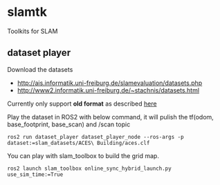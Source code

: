 # slamtk
Toolkits for SLAM

## dataset player

Download the datasets
- http://ais.informatik.uni-freiburg.de/slamevaluation/datasets.php
- http://www2.informatik.uni-freiburg.de/~stachnis/datasets.html

Currently only support **old format** as described [here](http://carmen.sourceforge.net/logger_playback.html) 

Play the dataset in ROS2 with below command, it will pulish the tf(odom, base_footprint, base_scan) and /scan topic

```shell
ros2 run dataset_player dataset_player_node --ros-args -p dataset:=slam_datasets/ACES\ Building/aces.clf
```

You can play with slam_toolbox to build the grid map.

```shell
ros2 launch slam_toolbox online_sync_hybrid_launch.py use_sim_time:=True
```

